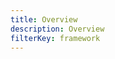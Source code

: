 ```yaml
---
title: Overview
description: Overview
filterKey: framework
---
```


<inline-fragment framework="react" src="~/legacy-ui/fragments/react/overview.md"></inline-fragment>
<inline-fragment framework="vue" src="~/legacy-ui/fragments/vue/overview.md"></inline-fragment>